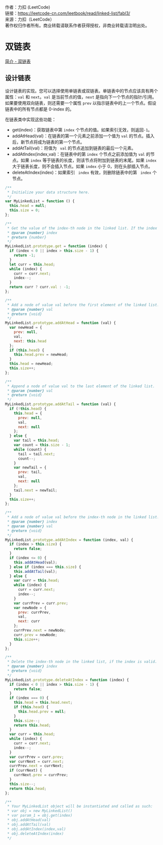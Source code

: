 作者：力扣 (LeetCode)  
链接：https://leetcode-cn.com/leetbook/read/linked-list/fabl3/  
来源：力扣（LeetCode）  
著作权归作者所有。商业转载请联系作者获得授权，非商业转载请注明出处。

# 双链表

[简介 - 双链表](https://leetcode-cn.com/leetbook/read/linked-list/fpr8s/)

## 设计链表

设计链表的实现。您可以选择使用单链表或双链表。单链表中的节点应该具有两个属性：`val` 和 `next`。`val` 是当前节点的值，`next` 是指向下一个节点的指针/引用。如果要使用双向链表，则还需要一个属性 `prev` 以指示链表中的上一个节点。假设链表中的所有节点都是 0-index 的。

在链表类中实现这些功能：

- get(index)：获取链表中第 `index` 个节点的值。如果索引无效，则返回`-1`。
- addAtHead(val)：在链表的第一个元素之前添加一个值为 `val` 的节点。插入后，新节点将成为链表的第一个节点。
- addAtTail(val)：将值为 ` val` 的节点追加到链表的最后一个元素。
- addAtIndex(index,val)：在链表中的第 `index` 个节点之前添加值为 `val` 的节点。如果 `index` 等于链表的长度，则该节点将附加到链表的末尾。如果 `index` 大于链表长度，则不会插入节点。如果 `index` 小于 0，则在头部插入节点。
- deleteAtIndex(index)：如果索引 ` index` 有效，则删除链表中的第 ` index` 个节点。

```js
/**
 * Initialize your data structure here.
 */
var MyLinkedList = function () {
  this.head = null;
  this.size = 0;
};

/**
 * Get the value of the index-th node in the linked list. If the index is invalid, return -1.
 * @param {number} index
 * @return {number}
 */
MyLinkedList.prototype.get = function (index) {
  if (index < 0 || index > this.size - 1) {
    return -1;
  }
  let curr = this.head;
  while (index) {
    curr = curr.next;
    index--;
  }
  return curr ? curr.val : -1;
};

/**
 * Add a node of value val before the first element of the linked list. After the insertion, the new node will be the first node of the linked list.
 * @param {number} val
 * @return {void}
 */
MyLinkedList.prototype.addAtHead = function (val) {
  var newHead = {
    prev: null,
    val,
    next: this.head
  };
  if (this.head) {
    this.head.prev = newHead;
  }
  this.head = newHead;
  this.size++;
};

/**
 * Append a node of value val to the last element of the linked list.
 * @param {number} val
 * @return {void}
 */
MyLinkedList.prototype.addAtTail = function (val) {
  if (!this.head) {
    this.head = {
      prev: null,
      val,
      next: null
    };
  } else {
    var tail = this.head;
    var count = this.size - 1;
    while (count) {
      tail = tail.next;
      count--;
    }
    var newTail = {
      prev: tail,
      val,
      next: null
    };
    tail.next = newTail;
  }
  this.size++;
};

/**
 * Add a node of value val before the index-th node in the linked list. If index equals to the length of linked list, the node will be appended to the end of linked list. If index is greater than the length, the node will not be inserted.
 * @param {number} index
 * @param {number} val
 * @return {void}
 */
MyLinkedList.prototype.addAtIndex = function (index, val) {
  if (index > this.size) {
    return false;
  }
  if (index <= 0) {
    this.addAtHead(val);
  } else if (index === this.size) {
    this.addAtTail(val);
  } else {
    var curr = this.head;
    while (index) {
      curr = curr.next;
      index--;
    }
    var currPrev = curr.prev;
    var newNode = {
      prev: currPrev,
      val,
      next: curr
    };
    currPrev.next = newNode;
    curr.prev = newNode;
    this.size++;
  }
};

/**
 * Delete the index-th node in the linked list, if the index is valid.
 * @param {number} index
 * @return {void}
 */
MyLinkedList.prototype.deleteAtIndex = function (index) {
  if (index < 0 || index > this.size - 1) {
    return false;
  }
  if (index === 0) {
    this.head = this.head.next;
    if (this.head) {
      this.head.prev = null;
    }
    this.size--;
    return this.head;
  }
  var curr = this.head;
  while (index) {
    curr = curr.next;
    index--;
  }
  var currPrev = curr.prev;
  var currNext = curr.next;
  currPrev.next = currNext;
  if (currNext) {
    currNext.prev = currPrev;
  }
  this.size--;
  return this.head;
};

/**
 * Your MyLinkedList object will be instantiated and called as such:
 * var obj = new MyLinkedList()
 * var param_1 = obj.get(index)
 * obj.addAtHead(val)
 * obj.addAtTail(val)
 * obj.addAtIndex(index,val)
 * obj.deleteAtIndex(index)
 */
```
